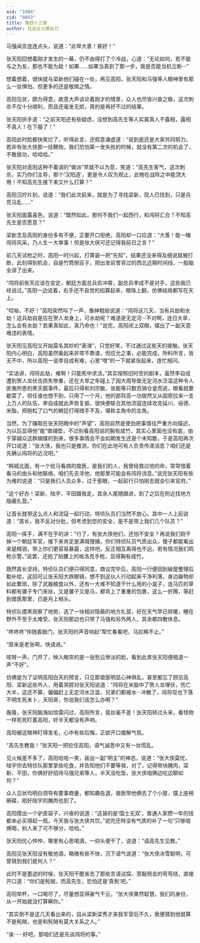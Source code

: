 ```yaml
---
aid: "1004"
zid: "0043"
title: 第四十三章
author: 社会主义螺丝刀
---
```


马强闻言连连点头，说道：“此举大善！甚好！”

张天阳回想着刚才发生的一幕，仍不由得打了个冷战，心道：“无论如何，若不能与之为友，那也不能为敌！如果……如果当真到了那一步，我是否能当机立断···”

想着想着，很快就与梁新他们碰在一处，再见高阳，张天阳和马强等人眼神里有那么一丝惧怕，但更多的还是敬佩之情。

高阳见状，颇为得意，故意大声谈论着刚才的情景，众人也尽皆兴奋之极，这次刺杀不仅十分顺利，而且还毫发无损，真的是再好不过的结果。

张天阳拱手道：“之前天阳还有些疑虑，没想到高先生等人实属真人不露相，露相不真人！在下服了！”

高阳此时脸都快笑烂了，听得此言，还假意谦虚道：“说到底还是大家共同努力，若非有张大侠那一挂鞭炮，我们恐怕第一发失败的时候，就没有第二次的机会了，不敢居功，哈哈哈。”

张天阳对高阳这种不着调的“做派”早就不以为意，笑道：“高先生客气，这次刺杀，实乃你们主导，那个‘汉阳造’，更是令人叹为观止，此物在战阵之中能顶大用！不知高先生接下来又什么打算？”

高阳沉咛片刻，说道：“我们此次前来，就是为了寻找梁新，现人已找到，只是兵荒马乱……”

张天阳面露喜色，说道：“既然如此，那何不我们一起西行，和闯将汇合？不知高先生是否愿意？”

梁新念及高阳的身份多有不便，正要开口拒绝，高阳却一口应道：“大善！能一睹闯将风采，乃人生一大幸事！但是张大侠可还记得我前日之言？”

前几天试枪之时，高阳一时兴起，打算装一把“先知”，结果还没来得及细说就被打断，此刻得到机会，自是竹筒倒豆子，把出发前曾背过的西北近期时间线，一股脑全讲了出来。

“闯将前些天应该在安定，朝廷方面总兵俞冲霄，副总兵李成不是对手，这些我已经说过。”高阳一边说着，右手还不自觉的掐算起来，眼珠上翻，仿佛结局都写在天上。

“哎呦，不好！”高阳突然叫了一声，像神棍般说道：“闯将这几天，当有兵劫和水劫！这兵劫自是应在贺人龙身上，可水劫呢？难道是无定河···不对啊，连日大旱，怎么会有水劫？若果真如此，真乃命也！”说完，高阳闭上双眼，摆出了一副天意难违的表情。

张天阳见高阳又开始莫名其妙的“表演”，只觉好笑，不过通过这些天的接触，张天阳内心明白，高阳虽然看起来非常不靠谱，但应允之事，必能完成，所料所言，皆无不中，所以高阳一说李自成有难，心里“噔”的一下就紧张起来，连忙相问。

“实话讲，闯将此劫，难啊！只能死中求活。”其实按照旧时空的剧本，虽然李自成遭到贺人龙伏击损失惨重，还在大旱之年碰上了因大雨导致无定河水泛滥这种令人匪夷所思的黑天鹅事件，最后只得和刘宗敏、张能等只数百骑仓皇而逃，眼看就要歇菜了，但任谁也想不到，只用了一个月，他的部将高一功居然又从固原拉来一支上万人的队伍，李自成就此声势复振，很快便联合其他流寇连续攻克延川、绥德、米脂，把刚松了口气的朝廷打得措手不及，堪称主角中的主角。

当然，为了赚取在张天阳眼中的“声望”，高阳自然是使劲把事情往严重方向描述，为以后显得他“能”做铺垫，不过别看高阳说的胸有成竹，其实心里面也没有底，由于穿越众这群蝴蝶的到来，很多事情会不会如期发生还是个未知数，于是高阳再次开口说道：“张大侠，我也只是推测，你们在此地可有人负责传递消息？咱们还是先确认闯将的近况吧。”

“韩城北面，有一个给马看病的兽医，是我们的人，我曾经救过他的命，常常借着看马的由头和他联络，咱们先去寻他，他那里可能会有闯将消息。”说完张天阳有些为难的说道：“只是我们人员众多，过于惹眼，一起前行只怕刚去就会引来官府。”

“这个好办！梁新、陆宇、平田跟我走，其余人尾随跟进，到了之后在附近找地方隐蔽扎营。”

让首长就带这么点人和流寇一起行动，特侦队员们当然不放心，其中一人上前说道：“首长，我不反对分批，但考虑到您的安全，是不是带上我们几个队员？”

高阳一挥手，满不在乎的讲：“行了，有张大侠他们，还怕不安全？再说我们刚干掉一个朝廷军官，接下来肯定是满城搜捕，你们特侦队员气质出众，傻子都能看出来是精锐，带上你们更容易暴露，这样吧，反正相互离得也不远，若有情况我们鸣枪示警。”说罢，还拍了拍腰上的格洛克手枪，显得胸有成竹。

既然首长坚持，特侦队员们便只得同意，商议完毕后，高阳一行便回到破屋整理后勤补给，这回可让张天阳大跌眼镜，想不到这伙人行动起来干净利落，身边器物却如此繁琐，除了武器粮食以外，还有一大堆不知道干什么用的小盒子，连马匹的草料都有骡子专门来扶，又是骡子又是马，都背上了重重的包裹，这么一折腾，等赶到兽医那里，已是月上梢头。

特侦队摸黑观察了地势，选了一块相对隐蔽的地方扎营，好在天气早已转暖，睡在野外不至于太难受，张天阳那边也只带了马强和另外两人，其余都四散休息。

“咚咚咚”伴随着敲门，张天阳的声音响起“帮忙看看吧，马拉稀不止。”

“原来是老张啊，快请进。”

吱呀一声，门开了，映入眼帘的是一张愁云惨淡的脸，看到此景张天阳便暗道一声“不好”。

仿佛是为了证明高阳白天的预言，只见那兽医明显心神俱乱，甚至都忘了顾忌高阳、梁新这些外人，用着哭腔对张天阳说道：“闯将在米脂中了贺人龙埋伏，伤亡大半，这还不算，偏偏赶上无定河水泛滥，兄弟们都被水···冲散了，闯将现也下落不明生死未卜，天阳哥，你说我们该怎么办啊？”

轰隆，张天阳脑海如惊雷闪过，高阳所言，竟丝毫不差！张天阳转过头来，看怪物一样死死盯着高阳，好半天都没有声响。

高阳被这眼神盯得发毛，心中有些后悔，正欲开口缓解气氛。

“高先生教我！”张天阳一把拉住高阳，语气诚恳中又有一丝慌乱。

见火候差不多了，高阳哈哈一笑，装出一副“明主”的神态，说道：“张大侠莫忧，陆宇你去特侦队那里拿些吃食，并告知他们不要等我，对了，记得带块腌肉，梁新、平田，你俩好好招待马强兄弟等人，半天没吃饭，张大侠咱俩边吃边聊如何？”

众人见状均明白领导有要事商量，都知趣告退，兽医带他俩去了个小屋，摆上座椅碗碟，刚好陆宇的腌肉也到了。

高阳摸出一个驴皮袋子，兴奋的说道：“这装的是‘国士无双’，普通人家攒一年的钱都未必买得起一瓶，今天我与张大侠共饮。”说完还特没有气质的补了一句“只够咱俩喝，别人来了可不够分，哈哈。”

张天阳忧心忡忡，哪里有心思喝酒，一仰头便干了，说道：“请高先生见教。”

高阳见张天阳没有敬他酒，略微有些不快，沉下语气说道：“张大侠冰雪聪明，可曾猜到我们是何人？”

此时不是墨迹的时候，张天阳干脆省去了那些言语试探、旁敲侧击的弯弯绕，直接开口道：“你们是髡贼，而高先生，恐怕还是‘真髡’吧。”

高阳举杯，一口喝尽了，尽量想显得豪气干云，“张大侠果然聪慧，我们的身份，从一开始就没打算瞒你。”

“其实倒不是这几天看出来的，自从梁新梁秀才来我军营后不久，我便猜到他就算不是髡贼，也是和髡贼有莫大关系之人。”

“诶······好吧，那咱们还是先谈闯将的事。”
